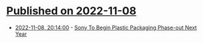 # [Published on 2022-11-08](index.md)

* [2022-11-08, 20:14:00](https://news.slashdot.org/story/22/11/08/2014225/sony-to-begin-plastic-packaging-phase-out-next-year?utm_source=rss1.0mainlinkanon&utm_medium=feed) - [Sony To Begin Plastic Packaging Phase-out Next Year](https://news.slashdot.org/story/22/11/08/2014225/sony-to-begin-plastic-packaging-phase-out-next-year?utm_source=rss1.0mainlinkanon&utm_medium=feed)
